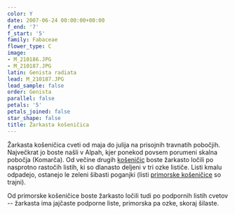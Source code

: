```yaml
---
color: Y
date: 2007-06-24 00:00:00+00:00
f_end: '7'
f_start: '5'
family: Fabaceae
flower_type: C
image:
- M_210186.JPG
- M_210187.JPG
latin: Genista radiata
lead: M_210187.JPG
lead_sample: false
order: Genista
parallel: false
petals: '5'
petals_joined: false
star_shape: false
title: Žarkasta košeničica
---
```

Žarkasta košeničica cveti od maja do julija na prisojnih travnatih pobočjih. Največkrat jo boste našli v Alpah, kjer ponekod povsem porumeni skalna pobočja (Komarča). Od večine drugih [košeničic](../genus/genista/) boste žarkasto ločili po nasprotno rastočih listih, ki so dlanasto deljeni v tri ozke lističe. Listi kmalu odpadejo, ostanejo le zeleni šibasti poganjki (listi [primorske košeničice](../genistaholopetala/) so trajni).

Od primorske košeničice boste žarkasto ločili tudi po podpornih listih cvetov -- žarkasta ima jajčaste podporne liste, primorska pa ozke, skoraj šilaste.
